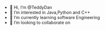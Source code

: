 - 👋 Hi, I’m @TeddyDan
- 👀 I’m interested in Java,Python and C++
- 🌱 I’m currently learning software Engineering
- 💞️ I’m looking to collaborate on 
  

<!---
TeddyDan/TeddyDan is a ✨ special ✨ repository because its `README.md` (this file) appears on your GitHub profile.
You can click the Preview link to take a look at your changes.
--->
